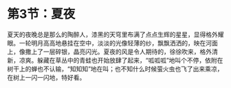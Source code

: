 # 第3节：夏夜

夏天的夜晚总是那么的陶醉人，漆黑的天穹里布满了点点生辉的星星，显得格外耀眼。一轮明月高高地悬挂在空中，淡淡的光像轻薄的纱，飘飘洒洒的，映在河面上，像撒上了一层碎银，晶亮闪光。夏夜的风是令人期待的，徐徐吹来，格外清新，凉爽。躲藏在草丛中的青蛙也开始放肆了起来，“呱呱呱”地叫个不停，依附在树干上的蝉也不认输，“知知知”地在叫；也不知什么时候萤火虫也飞了出来乘凉，在树上一闪一闪地，特好看。